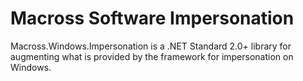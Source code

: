 # Macross Software Impersonation

Macross.Windows.Impersonation is a .NET Standard 2.0+ library for augmenting
what is provided by the framework for impersonation on Windows.